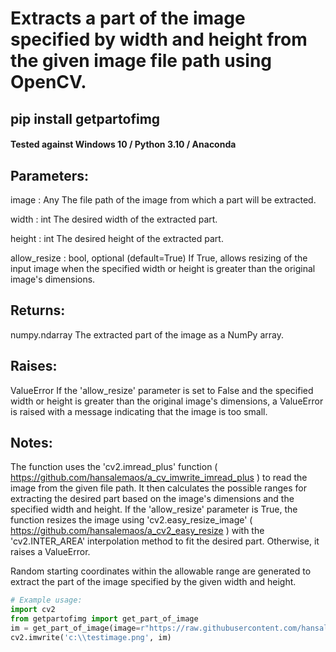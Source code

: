 # Extracts a part of the image specified by width and height from the given image file path using OpenCV.

## pip install getpartofimg 

#### Tested against Windows 10 / Python 3.10 / Anaconda 

Parameters:
-----------
image : Any
	The file path of the image from which a part will be extracted.

width : int
	The desired width of the extracted part.

height : int
	The desired height of the extracted part.

allow_resize : bool, optional (default=True)
	If True, allows resizing of the input image when the specified width or height is greater
	than the original image's dimensions.

Returns:
--------
numpy.ndarray
	The extracted part of the image as a NumPy array.

Raises:
-------
ValueError
	If the 'allow_resize' parameter is set to False and the specified width or height is greater than
	the original image's dimensions, a ValueError is raised with a message indicating that the image is too small.

Notes:
------
The function uses the 'cv2.imread_plus' function ( https://github.com/hansalemaos/a_cv_imwrite_imread_plus )
to read the image from the given file path. It then calculates
the possible ranges for extracting the desired part based on the image's dimensions and the specified width
and height. If the 'allow_resize' parameter is True, the function resizes the image using 'cv2.easy_resize_image'
( https://github.com/hansalemaos/a_cv2_easy_resize )
with the 'cv2.INTER_AREA' interpolation method to fit the desired part. Otherwise, it raises a ValueError.

Random starting coordinates within the allowable range are generated to extract the part of the image specified
by the given width and height.



```python
# Example usage:
import cv2
from getpartofimg import get_part_of_image
im = get_part_of_image(image=r"https://raw.githubusercontent.com/hansalemaos/screenshots/main/pic5.png", width=600, height=500, allow_resize=True)
cv2.imwrite('c:\\testimage.png', im)


```